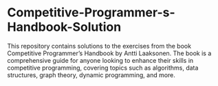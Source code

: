 # Competitive-Programmer-s-Handbook-Solution
This repository contains solutions to the exercises from the book Competitive Programmer’s Handbook by Antti Laaksonen. The book is a comprehensive guide for anyone looking to enhance their skills in competitive programming, covering topics such as algorithms, data structures, graph theory, dynamic programming, and more.
